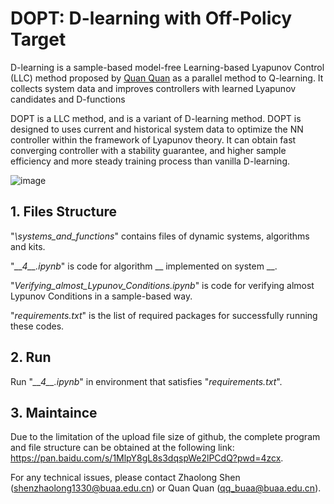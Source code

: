 # DOPT: D-learning with Off-Policy Target

D-learning is a sample-based model-free Learning-based Lyapunov Control (LLC) method proposed by [Quan Quan](https://arxiv.org/abs/2206.03809) as a parallel method to Q-learning. It collects
system data and improves controllers with learned Lyapunov candidates and D-functions

DOPT is a LLC method, and is a variant of D-learning method. DOPT is designed to uses current and historical system data to optimize the NN controller within the framework of Lyapunov theory. It can obtain fast converging controller with a stability guarantee, and higher sample efficiency and more steady training process than vanilla D-learning.

![image](https://github.com/user-attachments/assets/26da8133-a487-4131-9aa8-a10e44c6ec5b)

## 1. Files Structure
"_\systems_and_functions_" contains files of dynamic systems, algorithms and kits.

"_\_\_4\_\_.ipynb_" is code for algorithm \_\_ implemented on system \_\_.

"_Verifying_almost_Lypunov_Conditions.ipynb_" is code for verifying almost Lypunov Conditions in a sample-based way.

"_requirements.txt_" is the list of required packages for successfully running these codes.

## 2. Run

Run "_\_\_4\_\_.ipynb_" in environment that satisfies "_requirements.txt_".

## 3. Maintaince
Due to the limitation of the upload file size of github, the complete program and file structure can be obtained at the following link: https://pan.baidu.com/s/1MlpY8gL8s3dqspWe2lPCdQ?pwd=4zcx.

For any technical issues, please contact Zhaolong Shen (shenzhaolong1330@buaa.edu.cn) or Quan Quan (qq_buaa@buaa.edu.cn).
